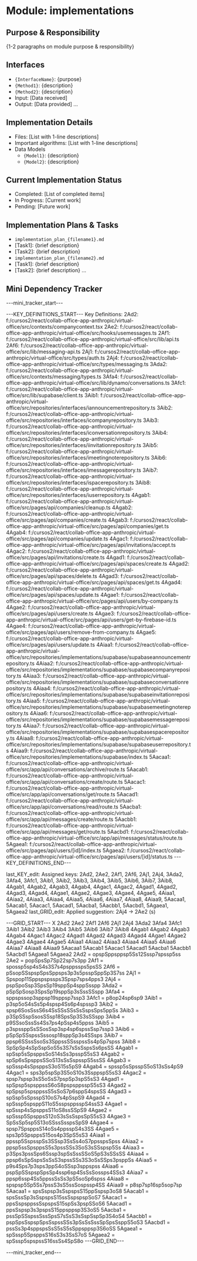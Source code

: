 # Module: implementations

## Purpose & Responsibility
{1-2 paragraphs on module purpose & responsibility}

## Interfaces
* `{InterfaceName}`: {purpose}
* `{Method1}`: {description}
* `{Method2}`: {description}
* Input: [Data received]
* Output: [Data provided]
...

## Implementation Details
* Files: [List with 1-line descriptions]
* Important algorithms: [List with 1-line descriptions]
* Data Models
    * `{Model1}`: {description}
    * `{Model2}`: {description}

## Current Implementation Status
* Completed: [List of completed items]
* In Progress: [Current work]
* Pending: [Future work]

## Implementation Plans & Tasks
* `implementation_plan_{filename1}.md`
* [Task1]: {brief description}
* [Task2]: {brief description}
* `implementation_plan_{filename2}.md`
* [Task1]: {brief description}
* [Task2]: {brief description} 
...

## Mini Dependency Tracker
---mini_tracker_start---

---KEY_DEFINITIONS_START---
Key Definitions:
2Ad2: f:/cursos2/react/collab-office-app-anthropic/virtual-office/src/contexts/companycontext.tsx
2Ae2: f:/cursos2/react/collab-office-app-anthropic/virtual-office/src/hooks/usemessages.ts
2Af1: f:/cursos2/react/collab-office-app-anthropic/virtual-office/src/lib/api.ts
2Af6: f:/cursos2/react/collab-office-app-anthropic/virtual-office/src/lib/messaging-api.ts
2Aj1: f:/cursos2/react/collab-office-app-anthropic/virtual-office/src/types/auth.ts
2Aj4: f:/cursos2/react/collab-office-app-anthropic/virtual-office/src/types/messaging.ts
3Ada2: f:/cursos2/react/collab-office-app-anthropic/virtual-office/src/contexts/messaging/types.ts
3Afa4: f:/cursos2/react/collab-office-app-anthropic/virtual-office/src/lib/dynamo/conversations.ts
3Afc1: f:/cursos2/react/collab-office-app-anthropic/virtual-office/src/lib/supabase/client.ts
3Aib1: f:/cursos2/react/collab-office-app-anthropic/virtual-office/src/repositories/interfaces/iannouncementrepository.ts
3Aib2: f:/cursos2/react/collab-office-app-anthropic/virtual-office/src/repositories/interfaces/icompanyrepository.ts
3Aib3: f:/cursos2/react/collab-office-app-anthropic/virtual-office/src/repositories/interfaces/iconversationrepository.ts
3Aib4: f:/cursos2/react/collab-office-app-anthropic/virtual-office/src/repositories/interfaces/iinvitationrepository.ts
3Aib5: f:/cursos2/react/collab-office-app-anthropic/virtual-office/src/repositories/interfaces/imeetingnoterepository.ts
3Aib6: f:/cursos2/react/collab-office-app-anthropic/virtual-office/src/repositories/interfaces/imessagerepository.ts
3Aib7: f:/cursos2/react/collab-office-app-anthropic/virtual-office/src/repositories/interfaces/ispacerepository.ts
3Aib8: f:/cursos2/react/collab-office-app-anthropic/virtual-office/src/repositories/interfaces/iuserrepository.ts
4Agab1: f:/cursos2/react/collab-office-app-anthropic/virtual-office/src/pages/api/companies/cleanup.ts
4Agab2: f:/cursos2/react/collab-office-app-anthropic/virtual-office/src/pages/api/companies/create.ts
4Agab3: f:/cursos2/react/collab-office-app-anthropic/virtual-office/src/pages/api/companies/get.ts
4Agab4: f:/cursos2/react/collab-office-app-anthropic/virtual-office/src/pages/api/companies/update.ts
4Agac1: f:/cursos2/react/collab-office-app-anthropic/virtual-office/src/pages/api/invitations/accept.ts
4Agac2: f:/cursos2/react/collab-office-app-anthropic/virtual-office/src/pages/api/invitations/create.ts
4Agad1: f:/cursos2/react/collab-office-app-anthropic/virtual-office/src/pages/api/spaces/create.ts
4Agad2: f:/cursos2/react/collab-office-app-anthropic/virtual-office/src/pages/api/spaces/delete.ts
4Agad3: f:/cursos2/react/collab-office-app-anthropic/virtual-office/src/pages/api/spaces/get.ts
4Agad4: f:/cursos2/react/collab-office-app-anthropic/virtual-office/src/pages/api/spaces/update.ts
4Agae1: f:/cursos2/react/collab-office-app-anthropic/virtual-office/src/pages/api/users/by-company.ts
4Agae2: f:/cursos2/react/collab-office-app-anthropic/virtual-office/src/pages/api/users/create.ts
4Agae3: f:/cursos2/react/collab-office-app-anthropic/virtual-office/src/pages/api/users/get-by-firebase-id.ts
4Agae4: f:/cursos2/react/collab-office-app-anthropic/virtual-office/src/pages/api/users/remove-from-company.ts
4Agae5: f:/cursos2/react/collab-office-app-anthropic/virtual-office/src/pages/api/users/update.ts
4Aiaa1: f:/cursos2/react/collab-office-app-anthropic/virtual-office/src/repositories/implementations/supabase/supabaseannouncementrepository.ts
4Aiaa2: f:/cursos2/react/collab-office-app-anthropic/virtual-office/src/repositories/implementations/supabase/supabasecompanyrepository.ts
4Aiaa3: f:/cursos2/react/collab-office-app-anthropic/virtual-office/src/repositories/implementations/supabase/supabaseconversationrepository.ts
4Aiaa4: f:/cursos2/react/collab-office-app-anthropic/virtual-office/src/repositories/implementations/supabase/supabaseinvitationrepository.ts
4Aiaa5: f:/cursos2/react/collab-office-app-anthropic/virtual-office/src/repositories/implementations/supabase/supabasemeetingnoterepository.ts
4Aiaa6: f:/cursos2/react/collab-office-app-anthropic/virtual-office/src/repositories/implementations/supabase/supabasemessagerepository.ts
4Aiaa7: f:/cursos2/react/collab-office-app-anthropic/virtual-office/src/repositories/implementations/supabase/supabasespacerepository.ts
4Aiaa8: f:/cursos2/react/collab-office-app-anthropic/virtual-office/src/repositories/implementations/supabase/supabaseuserrepository.ts
4Aiaa9: f:/cursos2/react/collab-office-app-anthropic/virtual-office/src/repositories/implementations/supabase/index.ts
5Aacaa1: f:/cursos2/react/collab-office-app-anthropic/virtual-office/src/app/api/conversations/archive/route.ts
5Aacab1: f:/cursos2/react/collab-office-app-anthropic/virtual-office/src/app/api/conversations/create/route.ts
5Aacac1: f:/cursos2/react/collab-office-app-anthropic/virtual-office/src/app/api/conversations/get/route.ts
5Aacad1: f:/cursos2/react/collab-office-app-anthropic/virtual-office/src/app/api/conversations/read/route.ts
5Aacba1: f:/cursos2/react/collab-office-app-anthropic/virtual-office/src/app/api/messages/create/route.ts
5Aacbb1: f:/cursos2/react/collab-office-app-anthropic/virtual-office/src/app/api/messages/get/route.ts
5Aacbd1: f:/cursos2/react/collab-office-app-anthropic/virtual-office/src/app/api/messages/status/route.ts
5Agaea1: f:/cursos2/react/collab-office-app-anthropic/virtual-office/src/pages/api/users/[id]/index.ts
5Agaea2: f:/cursos2/react/collab-office-app-anthropic/virtual-office/src/pages/api/users/[id]/status.ts
---KEY_DEFINITIONS_END---

last_KEY_edit: Assigned keys: 2Ad2, 2Ae2, 2Af1, 2Af6, 2Aj1, 2Aj4, 3Ada2, 3Afa4, 3Afc1, 3Aib1, 3Aib2, 3Aib3, 3Aib4, 3Aib5, 3Aib6, 3Aib7, 3Aib8, 4Agab1, 4Agab2, 4Agab3, 4Agab4, 4Agac1, 4Agac2, 4Agad1, 4Agad2, 4Agad3, 4Agad4, 4Agae1, 4Agae2, 4Agae3, 4Agae4, 4Agae5, 4Aiaa1, 4Aiaa2, 4Aiaa3, 4Aiaa4, 4Aiaa5, 4Aiaa6, 4Aiaa7, 4Aiaa8, 4Aiaa9, 5Aacaa1, 5Aacab1, 5Aacac1, 5Aacad1, 5Aacba1, 5Aacbb1, 5Aacbd1, 5Agaea1, 5Agaea2
last_GRID_edit: Applied suggestion: 2Aj4 -> 2Ae2 (s)

---GRID_START---
X 2Ad2 2Ae2 2Af1 2Af6 2Aj1 2Aj4 3Ada2 3Afa4 3Afc1 3Aib1 3Aib2 3Aib3 3Aib4 3Aib5 3Aib6 3Aib7 3Aib8 4Agab1 4Agab2 4Agab3 4Agab4 4Agac1 4Agac2 4Agad1 4Agad2 4Agad3 4Agad4 4Agae1 4Agae2 4Agae3 4Agae4 4Agae5 4Aiaa1 4Aiaa2 4Aiaa3 4Aiaa4 4Aiaa5 4Aiaa6 4Aiaa7 4Aiaa8 4Aiaa9 5Aacaa1 5Aacab1 5Aacac1 5Aacad1 5Aacba1 5Aacbb1 5Aacbd1 5Agaea1 5Agaea2
2Ad2 = opspSppsppsp5Ss12Sssp7spssp5ss
2Ae2 = popSpsSp7Sp22sp7s3pp
2Af1 = spossp5sp4sS4s3S7s4psppssps5psSS
2Af6 = pSsopSSspspSpsSppsps3p3s5psspSppSp3S7ss
2Aj1 = Spspop11Sppspspssps3Spsp7sps4pps3
2Aj4 = pspSpoSsp3SpsSp19sppSp4sppSsspp
3Ada2 = pSpSpSosp3SpsSp19sppSp3sSssSSspp
3Afa4 = sppspssop3sppsp19sppsp7ssp3
3Afc1 = p8op24sp6sp9
3Aib1 = p3sp5oS4sSs5p4spsp4Ss6p4spssp3
3Aib2 = spsp6SosSssS6s4SsSSsSSsSsSspsSps5ppSs
3Aib3 = p3SpSSspSsosSSsp18SpsSp3S3sSSspp
3Aib4 = p9SSsoSssSs4Ss7ps4pSsp4s5ppss
3Aib5 = p3spssppSsSSosSsp3sp4sp6spssSsp7ssp3
3Aib6 = pSpSpSSspssSssosp18sppSp3s4SSsps
3Aib7 = ppsp6SSssSsoSs3SppssSSsspssSs4pSp7spss
3Aib8 = SpSpSp4sSpSspSoS5s3S7sSsSspsSs6psSS
4Agab1 = spSsp5sSpsppsSoS14sSs3psspS5sS3
4Agab2 = spSp6sSpsppsSSoS13sSsSspsspS5ssSS
4Agab3 = spSssp4sSpsppsS3oS15s5pS9
4Agab4 = spssp5sSpsspS5oS13sSs4pS9
4Agac1 = sps3p5spSp3S5oS10s3SsppspS5sS3
4Agac2 = spsp7spsp3sS5oSsS7pspSp3spS5sS3
4Agad1 = spSpsp5spsppssS6oS8pspsppsspS5sS3
4Agad2 = spSpsp5spsppssS5sSoS7p6sppS4spsSS
4Agad3 = spSsp5sSpsspS10oS7s4pSspS9
4Agad4 = spSssp5spsppS11oS5sspsppsspS4ssS3
4Agae1 = spSssp4sSpsppsS11oS8ssSSpS9
4Agae2 = spSssp5SpsppsS12oS3sSsSspsSpS5sS3
4Agae3 = SpSsSp5sp5S13oSSssSsspsSpS9
4Agae4 = spsp7SpsppsS14oSs4ppsspS4s3SS
4Agae5 = sps3p5SpsppsS15os4p3SpS5sS3
4Aiaa1 = ppssp5SspsspSs3SSsp3SsSs4oS7ppsspsSpss
4Aiaa2 = ppsp5ssSpsppsS5s3pssSSs3SoS3sSSspsp5Ss
4Aiaa3 = p3Sps3pssSps6Sssp3spSsSssSSoS5pS3sSSsSS
4Aiaa4 = ppsp6sSpSspsSsSsS3spssSSs3S3oSsSSps3psppSs
4Aiaa5 = p9s4Sps7p3sps3ppS4oSSsp3sppspss
4Aiaa6 = pspSpSSspspSpsSp4ssp6sp4SsSsSossps4SSs3
4Aiaa7 = ppsp6ssp4Ss5ppssSsSs3pS5soSp6spss
4Aiaa8 = spspsp5Sp5Ss7pssS3sS5ssSospssp4SS
4Aiaa9 = p8sp7sp16sp5sop7sp
5Aacaa1 = spsSspsp3sSspspsS15ppSspsp3oS8
5Aacab1 = spsSssSp3sSspspsS15ssSspspspSoS7
5Aacac1 = ppsSspsppssSspspsS15spSs3pspSSoS6
5Aacad1 = ppsSspsp3s3pspsS15ppsppsp3S3oS5
5Aacba1 = pssSpSSspssSssSpsS7sSsS3sSspSspSp3S4oS4
5Aacbb1 = pspSpsSspspSpsSspssSSs3pSsSsSssSpSpsSsppS5oS3
5Aacbd1 = pssSs3p4sppspsSsS5sS5sSppsppsp3S6oSS
5Agaea1 = spSssp5SpsppsS16sS3s3SsS7oS
5Agaea2 = spSssp5spspssS16ssSs4SpS8o
---GRID_END---

---mini_tracker_end---
